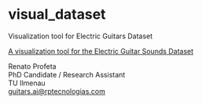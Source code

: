 # visual_dataset
Visualization tool for Electric Guitars Dataset

<a href="https://guitarsai.github.io/visual_dataset/" target="_blank">A visualization tool for the Electric Guitar Sounds Dataset <br></a>


Renato Profeta <br>
PhD Candidate / Research Assistant <br>
TU Ilmenau <br>
guitars.ai@rptecnologias.com
